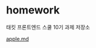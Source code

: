 # homework
태킷 프론트엔드 스쿨 10기 과제 저장소



[apple.md](https://github.com/ldd0702/homework/blob/main/apple/apple.md)
